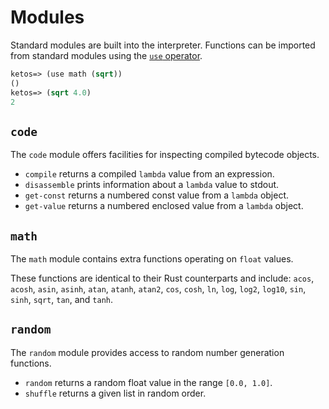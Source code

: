# Modules

Standard modules are built into the interpreter. Functions can be imported
from standard modules using the [`use` operator](operators.md#use).

```lisp
ketos=> (use math (sqrt))
()
ketos=> (sqrt 4.0)
2
```

## `code`

The `code` module offers facilities for inspecting compiled bytecode objects.

* `compile` returns a compiled `lambda` value from an expression.
* `disassemble` prints information about a `lambda` value to stdout.
* `get-const` returns a numbered const value from a `lambda` object.
* `get-value` returns a numbered enclosed value from a `lambda` object.

## `math`

The `math` module contains extra functions operating on `float` values.

These functions are identical to their Rust counterparts and include:
`acos`, `acosh`, `asin`, `asinh`, `atan`, `atanh`, `atan2`, `cos`, `cosh`, `ln`,
`log`, `log2`, `log10`, `sin`, `sinh`, `sqrt`, `tan`, and `tanh`.

## `random`

The `random` module provides access to random number generation functions.

* `random` returns a random float value in the range `[0.0, 1.0]`.
* `shuffle` returns a given list in random order.
